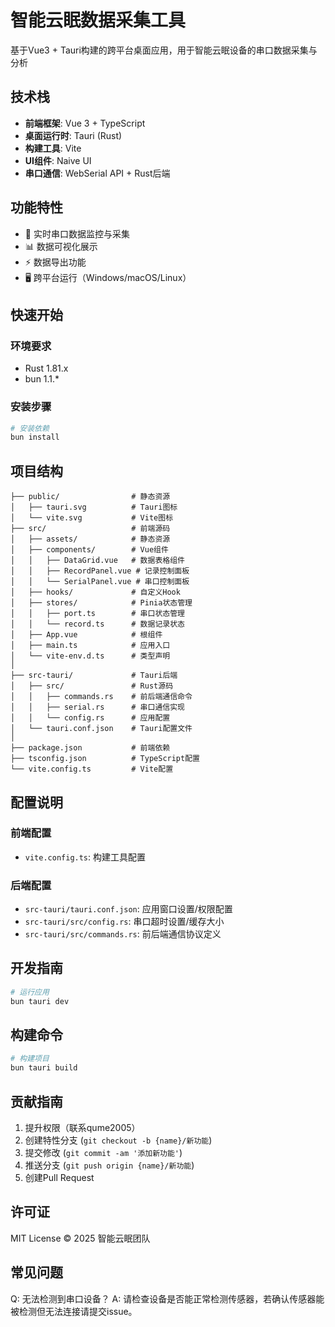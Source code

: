 # 智能云眠数据采集工具

基于Vue3 + Tauri构建的跨平台桌面应用，用于智能云眠设备的串口数据采集与分析

## 技术栈
- **前端框架**: Vue 3 + TypeScript
- **桌面运行时**: Tauri (Rust)
- **构建工具**: Vite
- **UI组件**: Naive UI
- **串口通信**: WebSerial API + Rust后端

## 功能特性
- 📡 实时串口数据监控与采集
- 📊 数据可视化展示
- ⚡ 数据导出功能
- 🖥️ 跨平台运行（Windows/macOS/Linux）

## 快速开始

### 环境要求
- Rust 1.81.x
- bun 1.1.*

### 安装步骤
```bash
# 安装依赖
bun install
```

## 项目结构
```
├── public/                # 静态资源
│   ├── tauri.svg          # Tauri图标
│   └── vite.svg           # Vite图标
├── src/                   # 前端源码
│   ├── assets/            # 静态资源
│   ├── components/        # Vue组件
│   │   ├── DataGrid.vue   # 数据表格组件
│   │   ├── RecordPanel.vue # 记录控制面板
│   │   └── SerialPanel.vue # 串口控制面板
│   ├── hooks/             # 自定义Hook
│   ├── stores/            # Pinia状态管理
│   │   ├── port.ts        # 串口状态管理
│   │   └── record.ts      # 数据记录状态
│   ├── App.vue            # 根组件
│   ├── main.ts            # 应用入口
│   └── vite-env.d.ts      # 类型声明
│
├── src-tauri/             # Tauri后端
│   ├── src/               # Rust源码
│   │   ├── commands.rs    # 前后端通信命令
│   │   ├── serial.rs      # 串口通信实现
│   │   └── config.rs      # 应用配置
│   └── tauri.conf.json    # Tauri配置文件
│
├── package.json           # 前端依赖
├── tsconfig.json          # TypeScript配置
└── vite.config.ts         # Vite配置
```

## 配置说明
### 前端配置
- `vite.config.ts`: 构建工具配置

### 后端配置
- `src-tauri/tauri.conf.json`: 应用窗口设置/权限配置
- `src-tauri/src/config.rs`: 串口超时设置/缓存大小
- `src-tauri/src/commands.rs`: 前后端通信协议定义

## 开发指南
```bash
# 运行应用
bun tauri dev
```

## 构建命令
```bash
# 构建项目
bun tauri build
```

## 贡献指南
1. 提升权限（联系qume2005）
2. 创建特性分支 (`git checkout -b {name}/新功能`)
3. 提交修改 (`git commit -am '添加新功能'`)
4. 推送分支 (`git push origin {name}/新功能`)
5. 创建Pull Request

## 许可证
MIT License © 2025 智能云眠团队

## 常见问题
Q: 无法检测到串口设备？
A: 请检查设备是否能正常检测传感器，若确认传感器能被检测但无法连接请提交issue。
